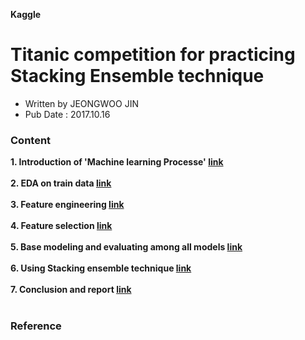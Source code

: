 **Kaggle**
# Titanic competition for practicing Stacking Ensemble technique
* Written by JEONGWOO JIN
* Pub Date : 2017.10.16

### Content 

**1. Introduction of 'Machine learning Processe' [link]()**<br/><br/>
**2. EDA on train data [link]()**<br/><br/>
**3. Feature engineering [link]()**<br/><br/>
**4. Feature selection [link]()**<br/><br/>
**5. Base modeling and evaluating among all models [link]()**<br/><br/>
**6. Using Stacking ensemble technique [link]()**<br/><br/>
**7. Conclusion and report [link]()**<br/><br/>

### Reference
